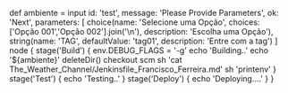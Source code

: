 def ambiente = input id: 'test', message: 'Please Provide Parameters', ok: 'Next',
parameters: [
choice(name: 'Selecione uma Opção',
choices: ['Opção 001','Opção 002'].join('\n'),
description: 'Escolha uma Opção'),
string(name: 'TAG',
defaultValue: 'tag01',
description: 'Entre com a tag')
]
node {
stage('Build') {
env.DEBUG_FLAGS = '-g'
echo 'Building..'
echo '${ambiente}'
deleteDir()
checkout scm
sh 'cat The_Weather_Channel/Jenkinsfile_Francisco_Ferreira.md'
sh 'printenv'
}
stage('Test') {
echo 'Testing..'
}
stage('Deploy') {
echo 'Deploying....'
}
}